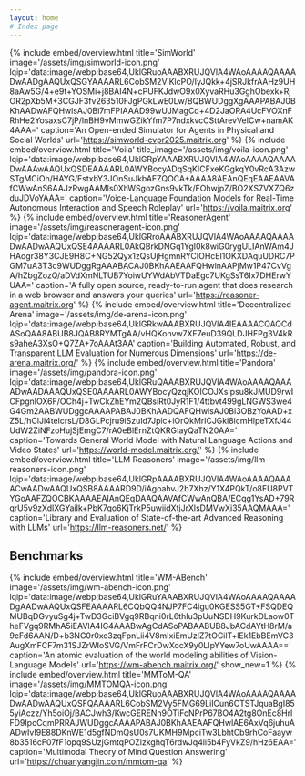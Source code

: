 ```yaml
---
layout: home
# Index page
---
```

{% include embed/overview.html title='SimWorld'
                               image='/assets/img/simworld-icon.png'
                               lqip='data:image/webp;base64,UklGRuoAAABXRUJQVlA4WAoAAAAQAAAADwAADgAAQUxQSGYAAAARL6CobSM2ViKlcPO/IyJQkk+4jSRJkfrAAHz9UH8aAw5G/4+e9t+YOSMi+j8BAI4N+cPUFKJdwO9x0XyvaRHu3GghObexk+RjOR2pXb5M+3CGJF3fv263510FJgPGkLwE0Lw/BQBWUDggXgAAAPABAJ0BKhAADwAFQHwlsAJ0Bi7mFPIAAAD99wUJMagCd+4D2JaORA4UcFVOXnFRhHe2YosaxsC7jP/lnBH9vMmwGZikYfm7P7ndxkvcCSttArevVeICw+namAK4AAA='
                               caption='An Open-ended Simulator for Agents in Physical and Social Worlds'
                               url='https://simworld-cvpr2025.maitrix.org' %}
{% include embed/overview.html title='Voila'
                               title_image='/assets/img/voila-icon.png'
                               lqip='data:image/webp;base64,UklGRpYAAABXRUJQVlA4WAoAAAAQAAAADwAAAwAAQUxQSDEAAAARL0AWYBocyADqSqKICFxeKGgkqY0vRcA3AzwSTgMCiOh/HAYG/FstxbY3JOnSuJkbAFZQOCA+AAAA8AEAnQEqEAAEAAVAfCWwAnS6AAJzRwgAAMls0XhWSgozGns9vkTk/FOhwjpZ/BO2XS7VXZQ6zduJDVoYAAA='
                               caption='Voice-Language Foundation Models for Real-Time Autonomous Interaction and Speech Roleplay'
                               url='https://voila.maitrix.org' %}
{% include embed/overview.html title='ReasonerAgent'
                               image='/assets/img/reasoneragent-icon.png'
                               lqip='data:image/webp;base64,UklGRroAAABXRUJQVlA4WAoAAAAQAAAADwAADwAAQUxQSE4AAAARL0AkQBrkDNGq1YgI0k8wiG0rygULIAnWAm4JHAogr38Y3CJE9H8C+NG52Qyx1zQsUjHgmnRYCIOHcEl1OKXDAquUDRC7PGM7uA3T3c9WUDggRgAAABACAJ0BKhAAEAAFQHwlnAAPjMw1P47CvVgA/hZbgZozQ/aDVdXmNLTUB7YoiwUYWdAbVTDaEgc7UKgSsT6Ix7DHErwYUAA='
                               caption='A fully open source, ready-to-run agent that does research in a web browser and answers your queries'
                               url='https://reasoner-agent.maitrix.org' %}
{% include embed/overview.html title='Decentralized Arena'
                               image='/assets/img/de-arena-icon.png'
                               lqip='data:image/webp;base64,UklGRkwAAABXRUJQVlA4IEAAAACQAQCdASoQAA8ABUB8JQAB8RYMTgAA/vHQKonvw7XF7euD39QLDJHFPg3V4kRs9aheA3XsO+Q7ZA+7oAAAt3AA'
                               caption='Building Automated, Robust, and Transparent LLM Evaluation for Numerous Dimensions'
                               url='https://de-arena.maitrix.org/' %}
{% include embed/overview.html title='Pandora'
                               image='/assets/img/pandora-icon.png'
                               lqip='data:image/webp;base64,UklGRuQAAABXRUJQVlA4WAoAAAAQAAAADwAADAAAQUxQSE0AAAARL0AWYBocyQzqjKOICOJXsIpsu8kJMUD9rwICFpgnIOX6F/OCh4j+TwCkZhEYm2QBsiRt0JyR1F1/4ttbvt499gLNGWS3we4G4Gm2AABWUDggcAAAAPABAJ0BKhAADQAFQHwlsAJ0Bi3OBzYoAAD+xZ5L/hClJi4telcrsL/D8GLPcjru9iSzuId7Jpic+iOrQkMrlCJGki8icmHlpeTXfJ44UdW2ZiNFzoHujSjEmgC7/rA0eBlErnZtQKRGIayQaTN20AA='
                               caption='Towards General World Model with Natural Language Actions and Video States'
                               url='https://world-model.maitrix.org/' %}
{% include embed/overview.html title='LLM Reasoners'
                               image='/assets/img/llm-reasoners-icon.png'
                               lqip='data:image/webp;base64,UklGRpAAAABXRUJQVlA4WAoAAAAQAAAACwAADwAAQUxQSB8AAAARD9D/iAgoahvJ2b7Xhz/Y1X4PQkT/o8FU8PVTYGoAAFZQOCBKAAAAEAIAnQEqDAAQAAVAfCWwAnQBA/ECqg1YsAD+79RqrU5v9zXdlXGYaiIk+PbK7qo6KjTrkP5uwiidXtjJrXlsDMVwXi35AAQMAAA='
                               caption='Library and Evaluation of State-of-the-art Advanced Reasoning with LLMs'
                               url='https://llm-reasoners.net/' %}
## Benchmarks
{% include embed/overview.html title='WM-ABench'
                               image='/assets/img/wm-abench-icon.png'
                               lqip='data:image/webp;base64,UklGRuYAAABXRUJQVlA4WAoAAAAQAAAADgAADwAAQUxQSFEAAAARL6CQbQQ4NJP7FC4igu0KGESS5GT+FSQDEQMUBqDGvyuSg4j+TwD3GciBVgq9RBqni0rL6thIu3pUuNSDH9KurkDLaow0TheFVgq9RMhA5iEAVlA4IG4AAABwAgCdASoPABAABUB8JbACdAYtH8rM/a9cFd6AAN/D+b3NG0r0xc3zqFpnLii4V8mIxiEmUzlZ7tOCilT+lEk1EbBEmVC3AugXmFCF7m31SJZrWIoSVG/VmFrFCrDwXocX9y0LIpYYew7oUwAAAA=='
                               caption='An atomic evaluation of the world modeling abilities of Vision-Language Models'
                               url='https://wm-abench.maitrix.org/'
                               show_new=1 %}
{% include embed/overview.html title='MMToM-QA'
                               image='/assets/img/MMTOMQA-icon.png'
                               lqip='data:image/webp;base64,UklGRuoAAABXRUJQVlA4WAoAAAAQAAAADwAADwAAQUxQSFQAAAARL6CobSM2Vy5FMG69LiICun6CTSTJquaBgI855yiAczz/Yh5oiOj/BACJwh3/KwcGERENn9OTiFcNPrP67BO4A2tg8OnEc8HrlFD9IpcCqmPRRAJWUDggcAAAAPABAJ0BKhAAEAAFQHwlAE6AxVq6juhuAADwIvI9E88DKnWE1d5gfNDmQsU0s7UKMH9MpciTw3LbhtCb9rhCoFaayw8b3516cF07fF1opq9SUzjGmtqPOZlzkghqT6rdwJq4li5b4FyVkZ9/hHz6EAA='
                               caption='Multimodal Theory of Mind Question Answering'
                               url='https://chuanyangjin.com/mmtom-qa' %}
